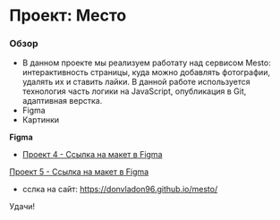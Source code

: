 # Проект: Место

### Обзор
* В данном проекте мы реализуем работату над сервисом Mesto: интерактивность страницы, куда можно добавлять фотографии, удалять их и ставить лайки.
В данной работе используется технология  часть логики на JavaScript, опубликация в Git, адаптивная верстка.
* Figma
* Картинки

**Figma**
* [Проект 4 - Ссылка на макет в Figma](https://www.figma.com/file/2cn9N9jSkmxD84oJik7xL7/JavaScript.-Sprint-4?node-id=0%3A1)

[Проект 5 - Ссылка на макет в Figma](https://www.figma.com/file/bjyvbKKJN2naO0ucURl2Z0/JavaScript.-Sprint-5?node-id=0%3A1)

* сслка на сайт: https://donvladon96.github.io/mesto/

Удачи!
